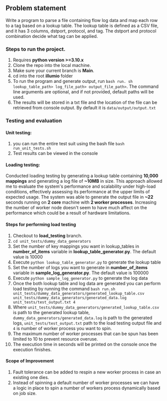 ## Problem statement

Write a program to parse a file containing flow log data and map each row to a tag based on a lookup table. The lookup table is defined as a CSV file, and it has 3 columns, dstport, protocol, and tag. The dstport and protocol combination decide what tag can be applied.

###  Steps to run the project.
1. Requires **python version >=3.10.x**
1. Clone the repo into the local machine.
2. Make sure your current branch is **Main**.
3. cd into the root **illumio** folder
4. To run the program and generate output, run ````bash run. sh lookup_table_path> log_file_path> output_file_path>````. The command line arguments are optional, and if not provided, default paths will be used.
5. The results will be stored in a txt file and the location of the file can be retrieved from console output. By default it is ````data/output/output.txt````

###  Testing and evaluation
#### Unit testing:
1. you can run the entire test suit using the bash file ````bash run_unit_tests.sh````
2. Test results can be viewed in the console

#### Loading testing:

Conducted loading testing by generating  a lookup table containing **10,000 mappings** and generating a log file of **~10MB** in size. This approach allowed me to evaluate the system's performance  and scalability under high-load conditions, effectively assessing its performance at the upper limits of expected usage. The system was able to generate the output file in **~22** seconds running on **2 core** machine with **2 worker processes**. Increasing the number of worker node doesn't seem to have much affect on the performance which could be a result of hardware limitations.

#### Steps for performing load testing
1. Checkout to **load_testing** branch.
2. ````cd unit_tests/dummy_data_generators````
3. Set the number of key mappings you want in lookup_tables  in **number_of_items** variable in **lookup_table_generator.py**. The default value is 10000
4. Execute ````python lookup_table_generator.py```` to generate the lookup table
5. Set the number of logs you want  to generate  in **number_of_items** variable in **sample_log_generator.py**. The default value is 100000
6. Execute ````python sample_log_generator.py```` to generate the log data
7. Once the both lookup table and log data are generated you can perform load testing by running the command ````bash run.sh unit_tests/dummy_data_generators/generated_lookup_table.csv unit_tests/dummy_data_generators/generated_data.log unit_tests/test_output.txt 4````
8. Where ````unit_tests/dummy_data_generators/generated_lookup_table.csv```` is path to the generated lookup table, ````dummy_data_generators/generated_data.log```` is path to the generated logs, ````unit_tests/test_output.txt```` path to the load testing output file and  ````4```` is number of worker process you want to spin.
9. The maximum number of worker processes that can be spun has been limited to 10 to prevent resource overuse.
10. The execution time in seconds will be printed on the console once the execution finishes. 

#### Scope of Improvement

1. Fault tolerance can be added to respin a new worker process in case an existing one dies.
2. Instead of spinning a default number of worker processes we can have a logic in place to spin a number of workers process dynamically based on job size.

